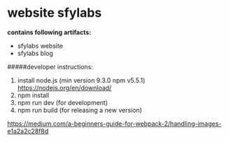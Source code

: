 # website sfylabs

**contains following artifacts:**

* sfylabs website
* sfylabs blog

#####developer instructions:

1. install node.js (min version 9.3.0 npm v5.5.1) https://nodejs.org/en/download/
2. npm install
3. npm run dev (for development)
4. npm run build (for releasing a new version)


https://medium.com/a-beginners-guide-for-webpack-2/handling-images-e1a2a2c28f8d